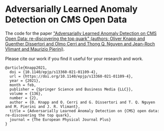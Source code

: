 # Adversarially Learned Anomaly Detection on CMS Open Data

The code for the paper ["Adversarially Learned Anomaly Detection on CMS Open Data: re-discovering the top quark" (authors: Oliver Knapp and Guenther Dissertori and Olmo Cerri and Thong Q. Nguyen and Jean-Roch Vlimant and Maurizio Pierini)](https://arxiv.org/abs/2005.01598).

Please cite our work if you find it useful for your research and work.

```
@article{Knapp2021,
  doi = {10.1140/epjp/s13360-021-01109-4},
  url = {https://doi.org/10.1140/epjp/s13360-021-01109-4},
  year = {2021},
  month = feb,
  publisher = {Springer Science and Business Media {LLC}},
  volume = {136},
  number = {2},
  author = {O. Knapp and O. Cerri and G. Dissertori and T. Q. Nguyen and M. Pierini and J. R. Vlimant},
  title = {Adversarially Learned Anomaly Detection on {CMS} open data: re-discovering the top quark},
  journal = {The European Physical Journal Plus}
}
```
